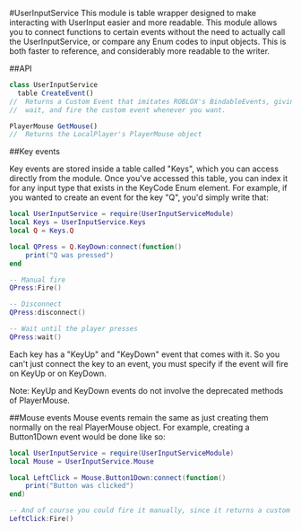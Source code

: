 #UserInputService
This module is table wrapper designed to make interacting with UserInput easier and more readable.
This module allows you to connect functions to certain events without the need
to actually call the UserInputService, or compare any Enum codes to input
objects. This is both faster to reference, and considerably more readable
to the writer.

##API
```javascript
class UserInputService
  table CreateEvent()
//	Returns a Custom Event that imitates ROBLOX's BindableEvents, giving you the ability to connect, disconnect,
//	wait, and fire the custom event whenever you want.

PlayerMouse GetMouse()
//  Returns the LocalPlayer's PlayerMouse object

```
##Key events

Key events are stored inside a table called "Keys", which you can access directly
from the module. Once you've accessed this table, you can index it for any input type that exists
in the KeyCode Enum element. For example, if you wanted to create an event for
the key "Q", you'd simply write that:

```lua
local UserInputService = require(UserInputServiceModule)
local Keys = UserInputService.Keys
local Q = Keys.Q

local QPress = Q.KeyDown:connect(function()
	print("Q was pressed")
end

-- Manual fire
QPress:Fire()

-- Disconnect
QPress:disconnect()

-- Wait until the player presses
QPress:wait()
```
Each key has a "KeyUp" and "KeyDown" event that comes with it. So you can't just
connect the key to an event, you must specify if the event will fire on KeyUp
or on KeyDown.

Note: KeyUp and KeyDown events do not involve the deprecated methods of PlayerMouse.

##Mouse events
Mouse events remain the same as just creating them normally on the real
PlayerMouse object. For example, creating a Button1Down event would be
done like so:

```lua
local UserInputService = require(UserInputServiceModule)
local Mouse = UserInputService.Mouse

local LeftClick = Mouse.Button1Down:connect(function()
	print("Button was clicked")
end)

-- And of course you could fire it manually, since it returns a custom event
LeftClick:Fire()
```
